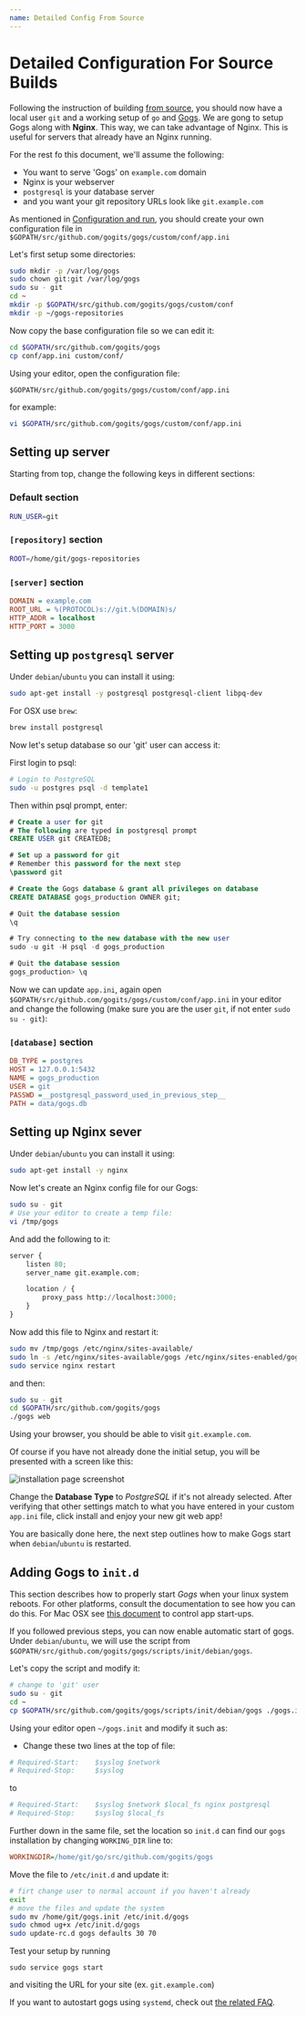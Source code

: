 ```yaml
---
name: Detailed Config From Source
---
```


# Detailed Configuration For Source Builds

Following the instruction of building [from source](/docs/installation/install_from_source), you should now have a local user `git` and a working setup of `go` and [Gogs](http://gogs.io/).
We are gong to setup Gogs along with **Nginx**. This way, we can take advantage of Nginx. This is useful for servers that already have an Nginx running.

For the rest fo this document, we'll assume the following:

- You want to serve 'Gogs' on `example.com` domain
- Nginx is your webserver
- `postgresql` is your database server
- and you want your git repository URLs look like `git.example.com`

As mentioned in [Configuration and run](/docs/installation/configuration_and_run), you should create your own configuration file in `$GOPATH/src/github.com/gogits/gogs/custom/conf/app.ini`

Let's first setup some directories:

```bash
sudo mkdir -p /var/log/gogs
sudo chown git:git /var/log/gogs
sudo su - git
cd ~
mkdir -p $GOPATH/src/github.com/gogits/gogs/custom/conf
mkdir -p ~/gogs-repositories
```

Now copy the base configuration file so we can edit it:

```bash
cd $GOPATH/src/github.com/gogits/gogs
cp conf/app.ini custom/conf/
```

Using your editor, open the configuration file:

`$GOPATH/src/github.com/gogits/gogs/custom/conf/app.ini`

for example:

```bash
vi $GOPATH/src/github.com/gogits/gogs/custom/conf/app.ini
```

## Setting up server

Starting from top, change the following keys in different sections:

### Default section

```bash
RUN_USER=git
```

### `[repository]` section

```bash
ROOT=/home/git/gogs-repositories
```

### `[server]` section

```ini
DOMAIN = example.com
ROOT_URL = %(PROTOCOL)s://git.%(DOMAIN)s/
HTTP_ADDR = localhost
HTTP_PORT = 3000
```

## Setting up `postgresql` server

Under `debian`/`ubuntu` you can install it using:

```bash
sudo apt-get install -y postgresql postgresql-client libpq-dev
```

For OSX use `brew`:

```bash
brew install postgresql
```

Now let's setup database so our 'git' user can access it:

First login to psql:

```bash
# Login to PostgreSQL
sudo -u postgres psql -d template1
```

Then within psql prompt, enter:

```sql
# Create a user for git
# The following are typed in postgresql prompt
CREATE USER git CREATEDB;

# Set up a password for git
# Remember this password for the next step
\password git

# Create the Gogs database & grant all privileges on database
CREATE DATABASE gogs_production OWNER git;

# Quit the database session
\q

# Try connecting to the new database with the new user
sudo -u git -H psql -d gogs_production

# Quit the database session
gogs_production> \q
```

Now we can update `app.ini`, again open `$GOPATH/src/github.com/gogits/gogs/custom/conf/app.ini` in your editor and change the following (make sure you are the user `git`, if not enter `sudo su - git`):

### `[database]` section

```ini
DB_TYPE = postgres
HOST = 127.0.0.1:5432
NAME = gogs_production
USER = git
PASSWD =__postgresql_password_used_in_previous_step__
PATH = data/gogs.db
```

## Setting up Nginx sever

Under `debian`/`ubuntu` you can install it using:

```bash
sudo apt-get install -y nginx
```

Now let's create an Nginx config file for our Gogs:

```bash
sudo su - git
# Use your editor to create a temp file:
vi /tmp/gogs
```
And add the following to it:

```python
server {
    listen 80;
    server_name git.example.com;

    location / {
        proxy_pass http://localhost:3000;
    }
}
```

Now add this file to Nginx and restart it:

```bash
sudo mv /tmp/gogs /etc/nginx/sites-available/
sudo ln -s /etc/nginx/sites-available/gogs /etc/nginx/sites-enabled/gogs
sudo service nginx restart
```
and then:

```bash
sudo su - git
cd $GOPATH/src/github.com/gogits/gogs
./gogs web
```

Using your browser, you should be able to visit `git.example.com`.

Of course if you have not already done the initial setup, you will be presented with a screen like this:

![installation page screenshot](/docs/images/installation_page_screenshot.png)

Change the **Database Type** to *PostgreSQL* if it's not already selected. After verifying that other settings match to what you have entered in your custom `app.ini` file, click install and enjoy your new git web app!

You are basically done here, the next step outlines how to make Gogs start when `debian`/`ubuntu` is restarted.

## Adding Gogs to `init.d`

This section describes how to properly start *Gogs* when your linux system reboots. For other platforms, consult the documentation to see how you can do this. For Mac OSX see [this document](/docs/installation/install_gogs_on_mac#run-gogs-server) to control app start-ups.

If you followed previous steps, you can now enable automatic start of gogs. Under `debian`/`ubuntu`, we will use the script from `$GOPATH/src/github.com/gogits/gogs/scripts/init/debian/gogs`.

Let's copy the script and modify it:

```bash
# change to 'git' user
sudo su - git
cd ~
cp $GOPATH/src/github.com/gogits/gogs/scripts/init/debian/gogs ./gogs.init
```

Using your editor open `~/gogs.init` and modify it such as:

- Change these two lines at the top of file:

```ini
# Required-Start:    $syslog $network
# Required-Stop:     $syslog
```

to

```ini
# Required-Start:    $syslog $network $local_fs nginx postgresql
# Required-Stop:     $syslog $local_fs
```

Further down in the same file, set the location so `init.d` can find our `gogs` installation by changing `WORKING_DIR` line to:

```ini
WORKINGDIR=/home/git/go/src/github.com/gogits/gogs
```

Move the file to `/etc/init.d` and update it:

```bash
# firt change user to normal account if you haven't already
exit
# move the files and update the system
sudo mv /home/git/gogs.init /etc/init.d/gogs
sudo chmod ug+x /etc/init.d/gogs
sudo update-rc.d gogs defaults 30 70
```

Test your setup by running

```sudo service gogs start```

and visiting the URL for your site (ex. `git.example.com`)

If you want to autostart gogs using `systemd`, check out [the related FAQ](/docs/intro/faqs#systemd-service).
